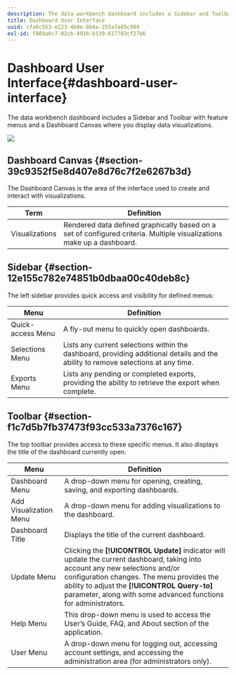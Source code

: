 ```yaml
---
description: The data workbench dashboard includes a Sidebar and Toolbar with feature menus and a Dashboard Canvas where you display data visualizations.
title: Dashboard User Interface
uuid: cfa6c553-e223-4b0e-8b4a-255afa85c999
exl-id: f80da6c7-02cb-4916-b139-617703cf27b6
---
```

# Dashboard User Interface{#dashboard-user-interface}

The data workbench dashboard includes a Sidebar and Toolbar with feature menus and a Dashboard Canvas where you display data visualizations.

 ![](assets/dashboard_ui.png)

## Dashboard Canvas {#section-39c9352f5e8d407e8d76c7f2e6267b3d}

The Dashboard Canvas is the area of the interface used to create and interact with visualizations. 

|  Term  | Definition  |
|---|---|
|  Visualizations  | Rendered data defined graphically based on a set of configured criteria. Multiple visualizations make up a dashboard.  |

## Sidebar {#section-12e155c782e74851b0dbaa00c40deb8c}

The left sidebar provides quick access and visibility for defined menus: 

|  Menu  | Definition  |
|---|---|
|  Quick-access Menu  | A fly-out menu to quickly open dashboards.  |
|  Selections Menu  | Lists any current selections within the dashboard, providing additional details and the ability to remove selections at any time.  |
|  Exports Menu  | Lists any pending or completed exports, providing the ability to retrieve the export when complete.  |

## Toolbar {#section-f1c7d5b7fb37473f93cc533a7376c167}

The top toolbar provides access to these specific menus. It also displays the title of the dashboard currently open. 

|  Menu  | Definition  |
|---|---|
|  Dashboard Menu  | A drop-down menu for opening, creating, saving, and exporting dashboards.  |
|  Add Visualization Menu  | A drop-down menu for adding visualizations to the dashboard.  |
|  Dashboard Title  | Displays the title of the current dashboard.  |
|  Update Menu  |Clicking the **[!UICONTROL Update]** indicator will update the current dashboard, taking into account any new selections and/or configuration changes. The menu provides the ability to adjust the **[!UICONTROL Query-to]** parameter, along with some advanced functions for administrators.  |
|  Help Menu  | This drop-down menu is used to access the User’s Guide, FAQ, and About section of the application.  |
|  User Menu  | A drop-down menu for logging out, accessing account settings, and accessing the administration area (for administrators only).  |
